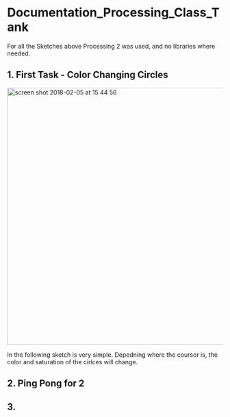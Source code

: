 # Documentation_Processing_Class_Tank

  For all the Sketches above Processing 2 was used, and no libraries where needed. 
  
## 1. First Task - Color Changing Circles 

<img width="601" alt="screen shot 2018-02-05 at 15 44 56" src="https://user-images.githubusercontent.com/33125112/35810632-9e408548-0a8c-11e8-8489-797e238913c7.png">

In the following sketch is very simple.
Depedning where the coursor is, the color and saturation of the cirlces will change. 


## 2. Ping Pong for 2

## 3.
